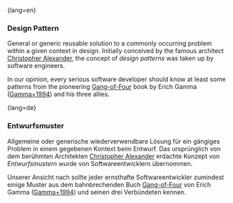 {lang=en}
### Design Pattern

General or generic reusable solution to a commonly occurring problem within a given context in design.
Initially conceived by the famous architect [Christopher Alexander](https://en.wikipedia.org/wiki/Christopher_Alexander),
the concept of _design patterns_
was taken up by software engineers.

In our opinion, every serious software developer should
know at least some patterns from the pioneering [Gang-of-Four](https://en.wikipedia.org/wiki/Design_Patterns)
book by Erich Gamma ([Gamma+1994](#ref-gamma-1994)) and his three allies.


{lang=de}
### Entwurfsmuster

Allgemeine oder generische wiederverwendbare Lösung für ein gängiges
Problem in einem gegebenen Kontext beim Entwurf. Das ursprünglich von
dem berühmten Architekten [Christopher
Alexander](https://en.wikipedia.org/wiki/Christopher_Alexander)
erdachte Konzept von *Entwurfsmustern* wurde von Softwareentwicklern
übernommen.

Unserer Ansicht nach sollte jeder ernsthafte Softwareentwickler
zumindest einige Muster aus dem bahnbrechenden
Buch
[Gang-of-Four](https://en.wikipedia.org/wiki/Design_Patterns)
von Erich Gamma ([Gamma+1994](#ref-gamma-1994)) und seinen drei
Verbündeten kennen.

